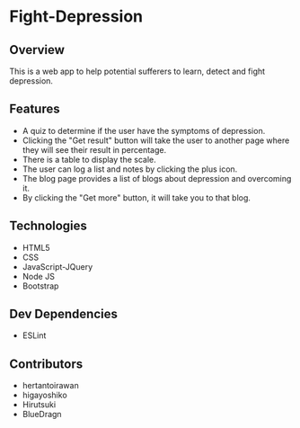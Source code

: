 # Fight-Depression

## Overview
This is a web app to help potential sufferers to learn, detect
and fight depression.

## Features
* A quiz to determine if the user have the symptoms of depression.
* Clicking the "Get result" button will take the user to another page where they will see their result in percentage.
* There is a table to display the scale.
* The user can log a list and notes by clicking the plus icon.
* The blog page provides a list of blogs about depression and overcoming it.
* By clicking the "Get more" button, it will take you to that blog.

## Technologies
* HTML5
* CSS
* JavaScript-JQuery
* Node JS
* Bootstrap


## Dev Dependencies
* ESLint

## Contributors
* hertantoirawan
* higayoshiko
* Hirutsuki
* BlueDragn

